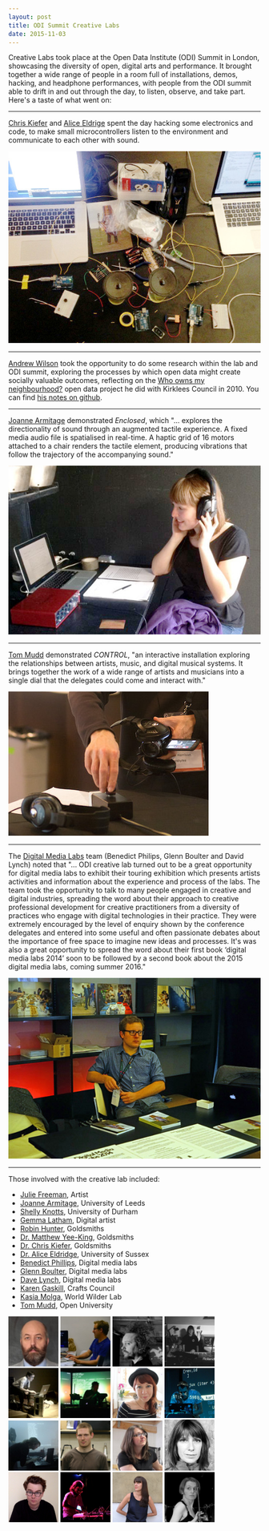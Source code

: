 ```yaml
---
layout: post
title: ODI Summit Creative Labs
date: 2015-11-03
---
```


Creative Labs took place at the Open Data Institute (ODI) Summit in
London, showcasing the diversity of open, digital arts and
performance. It brought together a wide range of people in a room full
of installations, demos, hacking, and headphone performances, with
people from the ODI summit able to drift in and out through the day,
to listen, observe, and take part. Here's a taste of what went on:

----

[Chris Kiefer](http://luuma.net/) and
[Alice Eldrige](http://www.ecila.org/) spent the day hacking some
electronics and code, to make small microcontrollers listen to the
environment and communicate to each other with sound.

<img src="/images/odi/chrisalice.jpg" />

----

[Andrew Wilson](http://foldup.org/) took the opportunity to do some
research within the lab and ODI summit, exploring the processes by
which open data might create socially valuable outcomes, reflecting on
the
[Who owns my neighbourhood?](http://whoownsmyneighbourhood.org.uk/)
open data project he did with Kirklees Council in 2010. You can find
[his notes on github](https://github.com/foldup-cic/odi-summit-creative-lab).

----

[Joanne Armitage](http://joannnne.github.io/) demonstrated *Enclosed*, which "... explores the directionality
of sound through an augmented tactile experience. A fixed media audio
file is spatialised in real-time. A haptic grid of 16 motors attached
to a chair renders the tactile element, producing vibrations that
follow the trajectory of the accompanying sound."

<img src="/images/odi/jo.jpg" />

----

[Tom Mudd](http://www.tommudd.co.uk/) demonstrated *CONTROL*, "an interactive installation
exploring the relationships between artists, music, and digital
musical systems. It brings together the work of a wide range of
artists and musicians into a single dial that the delegates could come
and interact with."

<img src="/images/odi/control.jpg" />

----

The [Digital Media Labs](http://www.digitalmedialabs.org/) team
(Benedict Philips, Glenn Boulter and David Lynch) noted that "... ODI
creative lab turned out to be a great opportunity for digital media
labs to exhibit their touring exhibition which presents artists
activities and information about the experience and process of the
labs. The team took the opportunity to talk to many people engaged in
creative and digital industries, spreading the word about their
approach to creative professional development for creative
practitioners from a diversity of practices who engage with digital
technologies in their practice.  They were extremely encouraged by the
level of enquiry shown by the conference delegates and entered into
some useful and often passionate debates about the importance of free
space to imagine new ideas and processes. It's was also a great
opportunity to spread the word about their first book ‘digital media
labs 2014’ soon to be followed by a second book about the 2015 digital
media labs, coming summer 2016."

<img src="/images/odi/glenn.jpg" />

----

Those involved with the creative lab included:

<ul><li> <a href="http://summit.theodi.org/speakers/julie-freeman/">Julie Freeman</a>, Artist</li><li> <a href="http://summit.theodi.org/speakers/joanne-armitage/">Joanne Armitage</a>, University of Leeds</li><li><a href="http://summit.theodi.org/speakers/shelly-knotts/">Shelly Knotts</a>, University of Durham</li><li><a href="http://summit.theodi.org/speakers/gemma-latham/">Gemma Latham</a>, Digital artist</li><li><a href="http://summit.theodi.org/speakers/robin-hunter/">Robin Hunter</a>, Goldsmiths</li><li><a href="http://summit.theodi.org/speakers/dr-matthew-yee-king/">Dr. Matthew Yee-King</a>, Goldsmiths</li><li><a href="http://summit.theodi.org/speakers/dr-chris-kiefer/">Dr. Chris Kiefer</a>, Goldsmiths</li><li><a href="http://summit.theodi.org/speakers/dr-alice-eldridge/">Dr. Alice Eldridge</a>, University of Sussex</li><li><a href="http://summit.theodi.org/speakers/benedict-phillips/">Benedict Phillips</a>, Digital media labs</li><li><a href="http://summit.theodi.org/speakers/glenn-boulter/">Glenn Boulter</a>, Digital media labs</li><li><a href="http://summit.theodi.org/speakers/dave-lynch/">Dave Lynch</a>, Digital media labs</li><li><a href="http://summit.theodi.org/speakers/karen-gaskill/">Karen Gaskill</a>, Crafts Council</li><li><a href="http://summit.theodi.org/speakers/kasia-molga/">Kasia Molga</a>, World Wilder Lab</li><li><a href="http://summit.theodi.org/speakers/tom-mudd/">Tom Mudd</a>, Open University</li></ul>


<img src="/images/odi/01-b-Phillips-212x212.jpg" width="100" />
<img src="/images/odi/GBoulter-212x212.jpg"  width="100" />
<img src="/images/odi/Dave-Lynch-212x212.jpg"  width="100" />
<img src="/images/odi/Joanna-Armatige-212x212.jpg"  width="100" />
<img src="/images/odi/Alice-Eldridge-212x212.jpg"  width="100" />
<img src="/images/odi/Chris-K-212x212.jpg"  width="100" />
<img src="/images/odi/Kasia-Molga-212x212.jpg"  width="100" />
<img src="/images/odi/mclean_alex-212x212.jpg"  width="100" />
<img src="/images/odi/Shelley-Knotts-212x212.jpg"  width="100" />
<img src="/images/odi/tommudd-212x212.jpg"  width="100" />
<img src="/images/odi/Gemma-Latham-212x212.jpg"  width="100" />
<img src="/images/odi/square_picture-57-1379675260.jpg"  width="100" />
<img src="/images/odi/Robin-hunter.jpg"  width="100" />
<img src="/images/odi/Matthew-Yee-King.jpg"  width="100" />
<img src="/images/odi/Karen.jpg"  width="100" />
<img src="/images/odi/Sarah.png"  width="100" />
